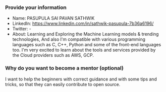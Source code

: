 ### Provide your information

- Name: PASUPULA SAI PAVAN SATHWIK
- LinkedIn: https://www.linkedin.com/in/sathwik-pasupula-7b36a6196/
- Twitter: -
- About: Learning and Exploring the Machine Learning models & trending technologies, And also I'm compatible with various programming languages such as C, C++, Python and some of the front-end languages too. I'm very excited to learn about the tools and services provided by the Cloud providers such as AWS, GCP.

### Why do you want to become a mentor (optional)

<!-- Optionally, you can let us know what inspires you to be a mentor -->
I want to help the beginners with correct guidance and with some tips and tricks, so that they can easily contribute to open source.

<!-- Thanks for showing your interest in making an impact in someone's life for kickstarting their open-source journey. -->
